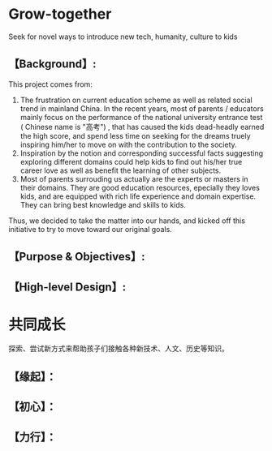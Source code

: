 # Grow-together
Seek for novel ways to introduce new tech, humanity, culture to kids 

## 【Background】:
This project comes from:
1) The frustration on current education scheme as well as related social trend in mainland China. In the recent years, most of parents / educators mainly focus on the performance of the national university entrance test ( Chinese name is "高考") , that has caused the kids dead-headly earned the high score, and spend less time on seeking for the dreams truely inspiring him/her to move on with the contribution to the society.
2) Inspiration by the notion and corresponding successful facts suggesting exploring different domains could help kids to find out his/her true career love as well as benefit the learning of other subjects.
3) Most of parents surrouding us actually are the experts or masters in their domains. They are good education resources, epecially they loves kids, and are equipped with rich life experience and domain expertise. They can bring best knowledge and skills to kids.

Thus, we decided to take the matter into our hands, and kicked off this initiative to try to move toward our original goals. 

## 【Purpose & Objectives】:

## 【High-level Design】:

# 共同成长
探索、尝试新方式来帮助孩子们接触各种新技术、人文、历史等知识。

## 【缘起】：

## 【初心】：

## 【力行】：


